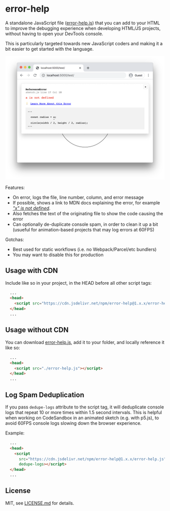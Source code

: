 # error-help

A standalone JavaScript file ([error-help.js](./error-help.js)) that you can add to your HTML to improve the debugging experience when developing HTML/JS projects, without having to open your DevTools console.

This is particularly targeted towards new JavaScript coders and making it a bit easier to get started with the language.

![error](./images/error.png)

Features:

- On error, logs the file, line number, column, and error message
- If possible, shows a link to MDN docs explaining the error, for example *["x" is not defined](https://developer.mozilla.org/en-US/docs/Web/JavaScript/Reference/Errors/Not_defined)*.
- Also fetches the text of the originating file to show the code causing the error
- Can optionally de-duplicate console spam, in order to clean it up a bit (usueful for animation-based projects that may log errors at 60FPS)

Gotchas:

- Best used for static workflows (i.e. no Webpack/Parcel/etc bundlers)
- You may want to disable this for production

## Usage with CDN

Include like so in your project, in the HEAD before all other script tags:

```html
  ...
  <head>
    <script src="https://cdn.jsdelivr.net/npm/error-help@1.x.x/error-help.js"></script>
  </head>
  ...
```

## Usage without CDN

You can download [error-help.js](./error-help.js), add it to your folder, and locally reference it like so:

```html
  ...
  <head>
    <script src="./error-help.js"></script>
  </head>
  ...
```

## Log Spam Deduplication

If you pass `dedupe-logs` attribute to the script tag, it will deduplicate console logs that repeat 10 or more times within 1.5 second intervals. This is helpful when working on CodeSandbox in an animated sketch (e.g. with p5.js), to avoid 60FPS console logs slowing down the browser experience.

Example:

```html
  ...
  <head>
    <script
      src="https://cdn.jsdelivr.net/npm/error-help@1.x.x/error-help.js"
      dedupe-logs></script>
  </head>
  ...
```

## License

MIT, see [LICENSE.md](http://github.com/mattdesl/error-help/blob/master/LICENSE.md) for details.

